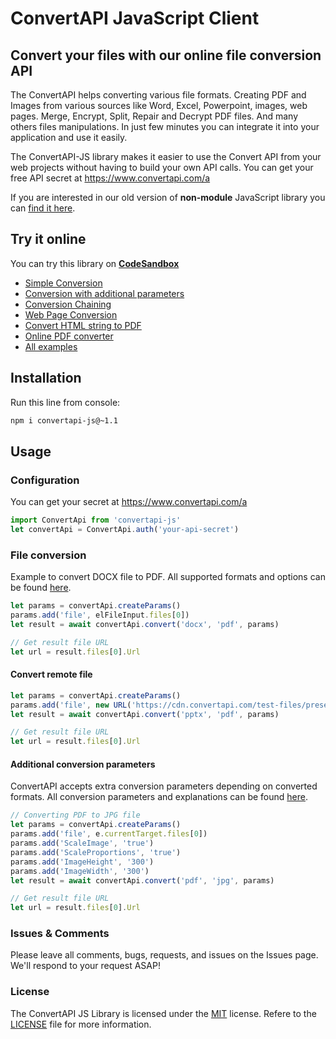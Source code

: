 # ConvertAPI JavaScript Client
## Convert your files with our online file conversion API

The ConvertAPI helps converting various file formats.
Creating PDF and Images from various sources like Word, Excel, Powerpoint, images, web pages.
Merge, Encrypt, Split, Repair and Decrypt PDF files.
And many others files manipulations.
In just few minutes you can integrate it into your application and use it easily.

The ConvertAPI-JS library makes it easier to use the Convert API from your web projects without having to build your own API calls.
You can get your free API secret at https://www.convertapi.com/a

If you are interested in our old version of **non-module** JavaScript library you can [find it here](https://github.com/ConvertAPI/convertapi-js/tree/last_nonmodule).

## Try it online

You can try this library on **[CodeSandbox](https://codesandbox.io/u/convertapi)**

- [Simple Conversion](https://codesandbox.io/s/pzvhkl)
- [Conversion with additional parameters](https://codesandbox.io/s/hlvnul)
- [Conversion Chaining](https://codesandbox.io/s/ju8dg5)
- [Web Page Conversion](https://codesandbox.io/s/ct44tv)
- [Convert HTML string to PDF](https://codesandbox.io/s/g1ciy)
- [Online PDF converter](https://codesandbox.io/s/pdf-converter-elbulk)
- [All examples](https://codesandbox.io/u/convertapi)


## Installation

Run this line from console:

```sh
npm i convertapi-js@~1.1
```

## Usage

### Configuration

You can get your secret at https://www.convertapi.com/a

```js
import ConvertApi from 'convertapi-js'
let convertApi = ConvertApi.auth('your-api-secret')
```

### File conversion

Example to convert DOCX file to PDF. All supported formats and options can be found 
[here](https://www.convertapi.com/conversions).

```js
let params = convertApi.createParams()
params.add('file', elFileInput.files[0])
let result = await convertApi.convert('docx', 'pdf', params)

// Get result file URL
let url = result.files[0].Url
```

#### Convert remote file

```js
let params = convertApi.createParams()
params.add('file', new URL('https://cdn.convertapi.com/test-files/presentation.pptx'))
let result = await convertApi.convert('pptx', 'pdf', params)

// Get result file URL
let url = result.files[0].Url
```

#### Additional conversion parameters

ConvertAPI accepts extra conversion parameters depending on converted formats. All conversion 
parameters and explanations can be found [here](https://www.convertapi.com/conversions).

```js
// Converting PDF to JPG file
let params = convertApi.createParams()
params.add('file', e.currentTarget.files[0])
params.add('ScaleImage', 'true')
params.add('ScaleProportions', 'true')
params.add('ImageHeight', '300')
params.add('ImageWidth', '300')
let result = await convertApi.convert('pdf', 'jpg', params)

// Get result file URL
let url = result.files[0].Url
```

### Issues &amp; Comments
Please leave all comments, bugs, requests, and issues on the Issues page.
We'll respond to your request ASAP!

### License
The ConvertAPI JS Library is licensed under the [MIT](http://www.opensource.org/licenses/mit-license.php "Read more about the MIT license form") license.
Refere to the [LICENSE](https://github.com/ConvertAPI/convertapi-js/blob/master/LICENSE) file for more information.
